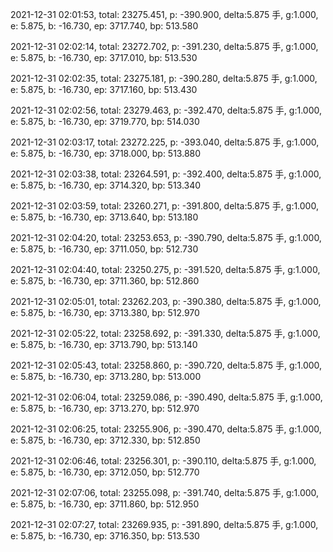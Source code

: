 2021-12-31 02:01:53, total: 23275.451, p: -390.900, delta:5.875 手, g:1.000, e: 5.875, b: -16.730, ep: 3717.740, bp: 513.580

2021-12-31 02:02:14, total: 23272.702, p: -391.230, delta:5.875 手, g:1.000, e: 5.875, b: -16.730, ep: 3717.010, bp: 513.530

2021-12-31 02:02:35, total: 23275.181, p: -390.280, delta:5.875 手, g:1.000, e: 5.875, b: -16.730, ep: 3717.160, bp: 513.430

2021-12-31 02:02:56, total: 23279.463, p: -392.470, delta:5.875 手, g:1.000, e: 5.875, b: -16.730, ep: 3719.770, bp: 514.030

2021-12-31 02:03:17, total: 23272.225, p: -393.040, delta:5.875 手, g:1.000, e: 5.875, b: -16.730, ep: 3718.000, bp: 513.880

2021-12-31 02:03:38, total: 23264.591, p: -392.400, delta:5.875 手, g:1.000, e: 5.875, b: -16.730, ep: 3714.320, bp: 513.340

2021-12-31 02:03:59, total: 23260.271, p: -391.800, delta:5.875 手, g:1.000, e: 5.875, b: -16.730, ep: 3713.640, bp: 513.180

2021-12-31 02:04:20, total: 23253.653, p: -390.790, delta:5.875 手, g:1.000, e: 5.875, b: -16.730, ep: 3711.050, bp: 512.730

2021-12-31 02:04:40, total: 23250.275, p: -391.520, delta:5.875 手, g:1.000, e: 5.875, b: -16.730, ep: 3711.360, bp: 512.860

2021-12-31 02:05:01, total: 23262.203, p: -390.380, delta:5.875 手, g:1.000, e: 5.875, b: -16.730, ep: 3713.380, bp: 512.970

2021-12-31 02:05:22, total: 23258.692, p: -391.330, delta:5.875 手, g:1.000, e: 5.875, b: -16.730, ep: 3713.790, bp: 513.140

2021-12-31 02:05:43, total: 23258.860, p: -390.720, delta:5.875 手, g:1.000, e: 5.875, b: -16.730, ep: 3713.280, bp: 513.000

2021-12-31 02:06:04, total: 23259.086, p: -390.490, delta:5.875 手, g:1.000, e: 5.875, b: -16.730, ep: 3713.270, bp: 512.970

2021-12-31 02:06:25, total: 23255.906, p: -390.470, delta:5.875 手, g:1.000, e: 5.875, b: -16.730, ep: 3712.330, bp: 512.850

2021-12-31 02:06:46, total: 23256.301, p: -390.110, delta:5.875 手, g:1.000, e: 5.875, b: -16.730, ep: 3712.050, bp: 512.770

2021-12-31 02:07:06, total: 23255.098, p: -391.740, delta:5.875 手, g:1.000, e: 5.875, b: -16.730, ep: 3711.860, bp: 512.950

2021-12-31 02:07:27, total: 23269.935, p: -391.890, delta:5.875 手, g:1.000, e: 5.875, b: -16.730, ep: 3716.350, bp: 513.530